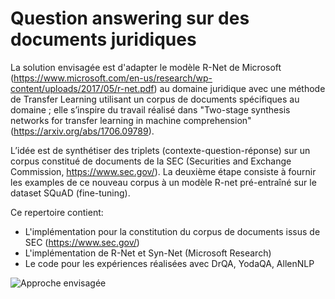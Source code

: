 # Question answering sur des documents juridiques
La solution envisagée  est d'adapter le modèle R-Net de Microsoft (https://www.microsoft.com/en-us/research/wp-content/uploads/2017/05/r-net.pdf) au domaine juridique avec une méthode de Transfer Learning utilisant un corpus de documents spécifiques au domaine ; elle s’inspire du travail réalisé dans "Two-stage synthesis networks for transfer learning in machine comprehension" (https://arxiv.org/abs/1706.09789).

L’idée est de synthétiser des triplets (contexte-question-réponse) sur un corpus constitué de documents de la SEC (Securities and Exchange Commission, https://www.sec.gov/). La deuxième étape consiste à fournir les examples de ce nouveau corpus à un modèle R-net pré-entraîné sur le
dataset SQuAD (fine-tuning).

Ce repertoire contient:
- L'implémentation pour la constitution du corpus de documents issus de SEC (https://www.sec.gov/)
- L'implémentation de R-Net et Syn-Net (Microsoft Research)
- Le code pour les expériences réalisées avec DrQA, YodaQA, AllenNLP


![Approche envisagée](https://github.com/lucasgnz/question_answering/blob/master/addventa_approche.png)
